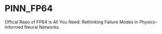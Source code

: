 # PINN_FP64

Offical Repo of FP64 is All You Need: Rethinking Failure Modes in Physics-Informed Neural Networks
